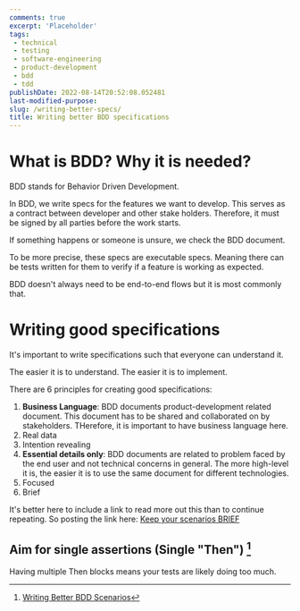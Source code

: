 ```yaml
---
comments: true
excerpt: 'Placeholder' 
tags:
 - technical
 - testing
 - software-engineering
 - product-development
 - bdd
 - tdd
publishDate: 2022-08-14T20:52:08.052481
last-modified-purpose:
slug: /writing-better-specs/
title: Writing better BDD specifications
---
```


# What is BDD? Why it is needed?

BDD stands for Behavior Driven Development.

In BDD, we write specs for the features we want to develop. This serves as a contract between developer and other stake holders. Therefore, it must be signed by all parties before the work starts.

If something happens or someone is unsure, we check the BDD document.

To be more precise, these specs are executable specs. Meaning there can be tests written for them to verify if a feature is working as expected.

BDD doesn't always need to be end-to-end flows but it is most commonly that.

# Writing good specifications

It's important to write specifications such that everyone can understand it.

The easier it is to understand. The easier it is to implement.

There are 6 principles for creating good specifications:

1. **Business Language**: BDD documents product-development related document. This document has to be shared and collaborated on by stakeholders. THerefore, it is important to have business language here.
2. Real data
3. Intention revealing
4. **Essential details only**: BDD documents are related to problem faced by the end user and not technical concerns in general. The more high-level it is, the easier it is to use the same document for different technologies.
5. Focused
6. Brief

It's better here to include a link to read more out this than to continue repeating. So posting the link here: [Keep your scenarios BRIEF](https://cucumber.io/blog/bdd/keep-your-scenarios-brief/)

## Aim for single assertions (Single "Then") [^1]

Having multiple Then blocks means your tests are likely doing too much.

[^1]: [Writing Better BDD Scenarios](https://www.youtube.com/watch?v=awwFfCYoGFQ)
